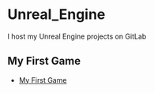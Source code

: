 # Unreal_Engine
I host my Unreal Engine projects on GitLab

## My First Game
- [My First Game](https://gitlab.com/crowf4i/my_first_game_ue_4)
